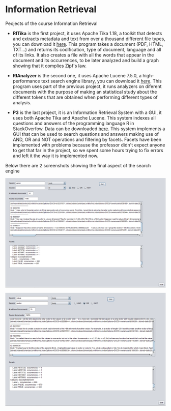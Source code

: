# Information Retrieval

Peojects of the course Information Retrieval

* **RITika** is the first project, it uses Apache Tika 1.18, a toolkit that detects and extracts metadata and text from over a thousand different file types, you can download it [here](http://tika.apache.org). 
This program takes a document (PDF, HTML, TXT...) and returns its codification, type of document, language and all of its links. It also creates a file with all the words that appear in the document and its occurrences, to be later analyzed and build a graph showing that it complies Zipf's law.


* **RIAnalyzer** is the second one, it uses Apache Lucene 7.5.0, a high-performance text search engine library, you can download it [here](https://lucene.apache.org/core/).
This program uses part of the previous project, it runs analyzers on diferent documents with the purpose of making an statistical study about the different tokens that are obtained when performing different types of analysis.


* **P3** is the last project, it is an Information Retrieval System with a GUI, it uses both Apache Tika and Apache Lucene. 
This system indexes all questions and answers of the programming language R in StackOverfow. Data can be downloaded [here](https://www.kaggle.com/stackoverflow/rquestions). 
This system implements a GUI that can be used to search questions and answers making use of AND, OR and NOT operations and filtering by facets. 
Facets have been implemented with problems because the professor didn't expect anyone to get that far in the project, so we spent some hours trying to fix errors and left it the way it is implemented now.

Below there are 2 screenshots showing the final aspect of the search engine

![](screenshot1.PNG)

![](screenshot2.PNG)
